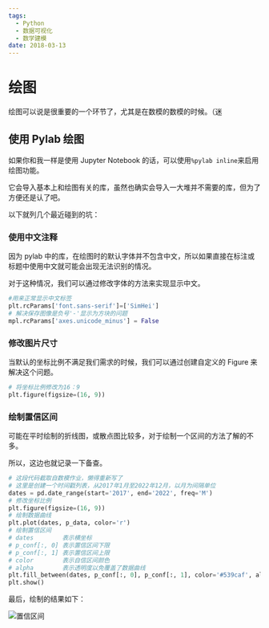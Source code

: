 ```yaml
---
tags:
  - Python
  - 数据可视化
  - 数学建模
date: 2018-03-13
---
```


# 绘图

绘图可以说是很重要的一个环节了，尤其是在数模的数模的时候。（迷

## 使用 Pylab 绘图

如果你和我一样是使用 Jupyter Notebook 的话，可以使用`%pylab inline`来启用绘图功能。

它会导入基本上和绘图有关的库，虽然也确实会导入一大堆并不需要的库，但为了方便还是认了吧。

以下就列几个最近碰到的坑：

### 使用中文注释

因为 pylab 中的库，在绘图时的默认字体并不包含中文，所以如果直接在标注或标题中使用中文就可能会出现无法识别的情况。

对于这种情况，我们可以通过修改字体的方法来实现显示中文。

```python
#用来正常显示中文标签
plt.rcParams['font.sans-serif']=['SimHei']
# 解决保存图像是负号'-'显示为方块的问题
mpl.rcParams['axes.unicode_minus'] = False
```

### 修改图片尺寸

当默认的坐标比例不满足我们需求的时候，我们可以通过创建自定义的 Figure 来解决这个问题。

```python
# 将坐标比例修改为16：9
plt.figure(figsize=(16, 9))
```

### 绘制置信区间

可能在平时绘制的折线图，或散点图比较多，对于绘制一个区间的方法了解的不多。

所以，这边也就记录一下备查。

```python
# 这段代码截取自数模作业，懒得重新写了
# 这里是创建一个时间戳列表，从2017年1月至2022年12月，以月为间隔单位
dates = pd.date_range(start='2017', end='2022', freq='M')
# 修改坐标比例
plt.figure(figsize=(16, 9))
# 绘制数据曲线
plt.plot(dates, p_data, color='r')
# 绘制置信区间
# dates        表示横坐标
# p_conf[:, 0] 表示置信区间下限
# p_conf[:, 1] 表示置信区间上限
# color        表示自信区间颜色
# alpha        表示透明度以免覆盖了数据曲线
plt.fill_between(dates, p_conf[:, 0], p_conf[:, 1], color='#539caf', alpha=0.4)
plt.show()
```

最后，绘制的结果如下：

![置信区间](../Images/Python/绘图/置信区间.png)

